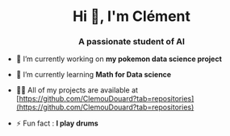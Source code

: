<h1 align="center">Hi 👋, I'm Clément</h1>
<h3 align="center">A passionate student of AI</h3>

- 🔭 I’m currently working on **my pokemon data science project**

- 🌱 I’m currently learning **Math for Data science**

- 👨‍💻 All of my projects are available at [https://github.com/ClemouDouard?tab=repositories](https://github.com/ClemouDouard?tab=repositories)

- ⚡ Fun fact : **I play drums**
